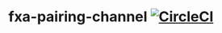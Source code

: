 # fxa-pairing-channel [![CircleCI](https://circleci.com/gh/mozilla/fxa-pairing-channel/tree/master.svg?style=svg)](https://circleci.com/gh/mozilla/fxa-pairing-channel/tree/master)
